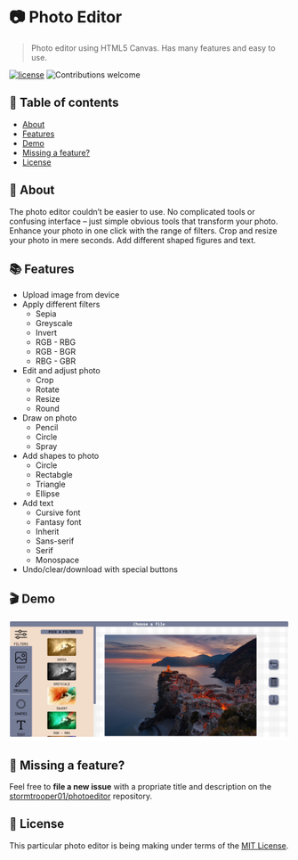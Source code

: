 # 📷 Photo Editor </br>
> Photo editor using HTML5 Canvas. Has many features and easy to use. </br>

[![license](https://img.shields.io/github/license/stormtrooper01/photoeditor.svg)](https://github.com/stormtrooper01/photoeditor/blob/main/LICENSE)
![Contributions welcome](https://img.shields.io/badge/contributions-welcome-orange.svg)

## 📌 Table of contents
- [About](#-about)
- [Features](#-features)
- [Demo](#-demo)
- [Missing a feature?](#-missing-a-feature)
- [License](#-license)

## 🌌 About

The photo editor couldn’t be easier to use. No complicated tools or confusing interface – just simple obvious tools that transform your photo. Enhance your photo in one click with the range of filters. Crop and resize your photo in mere seconds. Add different shaped figures and text.

## 📚 Features

- Upload image from device
- Apply different filters
  - Sepia
  - Greyscale
  - Invert
  - RGB - RBG 
  - RGB - BGR
  - RBG - GBR
- Edit and adjust photo
  - Crop
  - Rotate
  - Resize
  - Round
- Draw on photo
  - Pencil
  - Circle
  - Spray
- Add shapes to photo
  - Circle
  - Rectabgle
  - Triangle
  - Ellipse
- Add text
  - Cursive font
  - Fantasy font
  - Inherit
  - Sans-serif
  - Serif
  - Monospace
- Undo/clear/download with special buttons

## 🎬 Demo

![](examples/screenshot_main.png)

## 🖖 Missing a feature?

Feel free to **file a new issue** with a propriate title and description on the [stormtrooper01/photoeditor](https://github.com/stormtrooper01/photoeditor/issues) repository.

## 📃 License

This particular photo editor is being making under terms of the [MIT License](https://github.com/stormtrooper01/photoeditor/blob/main/LICENSE).
